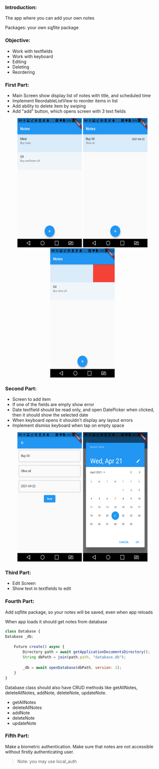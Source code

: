 ### Introduction:

The app where you can add your own notes

Packages: your own *sqflite* package

### Objective:

- Work with textfields
- Work with keyboard
- Editing
- Deleting
- Reordering

### First Part:

- Main Screen show display list of notes with title, and scheduled time
- Implement ReordableListView to reorder items in list
- Add ability to delete item by swiping
- Add "add" button, which opens screen with 3 text fields

<center>
<img src="https://github.com/alem-01/alem_public/blob/master/resources/secureNotes.01.png?raw=true" style = "width: 210px !important; height: 420px !important;"/>

<img src="https://github.com/alem-01/alem_public/blob/master/resources/secureNotes.02.png?raw=true" style = "width: 210px !important; height: 420px !important;"/>

<img src="https://github.com/alem-01/alem_public/blob/master/resources/secureNotes.03.png?raw=true" style = "width: 210px !important; height: 420px !important;"/>
</center>


 
### Second Part:

- Screen to add item
- If one of the fields are empty show error
- Date textfield should be read only, and open DatePicker when clicked, then it should show the selected date
- When keyboard opens it shouldn't display any layout errors
- Implement dismiss keyboard when tap on empty space

<center>
<img src="https://github.com/alem-01/alem_public/blob/master/resources/secureNotes.04.png?raw=true" style = "width: 210px !important; height: 420px !important;"/>

<img src="https://github.com/alem-01/alem_public/blob/master/resources/secureNotes.05.png?raw=true" style = "width: 210px !important; height: 420px !important;"/>

</center>

### Third Part:

- Edit Screen
- Show text in textfields to edit

### Fourth Part:

Add sqflite package, so your notes will be saved, even when app reloads

When app loads it should get notes from database

```jsx
class Database {
Database _db;

    Future create() async {
        Directory path = await getApplicationDocumentsDirectory();
        String dbPath = join(path.path, "database.db");

        _db = await openDatabase(dbPath, version: 1);
    }
}
```

Database class should also have CRUD methods like getAllNotes, deleteAllNotes, addNote, deleteNote, updateNote.

- getAllNotes
- deleteAllNotes
- addNote
- deleteNote
- updateNote

### Fifth Part:

Make a biometric authentication. Make sure that notes are not accessible without firstly authenticating user.

> Note: you may use local_auth